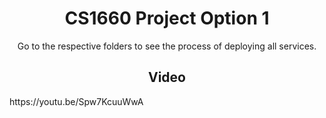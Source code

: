 <h1 align="center"> CS1660 Project Option 1 </h1>
<p align="center"> Go to the respective folders to see the process of deploying all services. </p>

<h2 align="center"> Video </h1>
https://youtu.be/Spw7KcuuWwA
